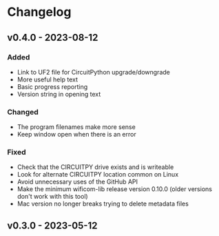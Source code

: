 # Changelog

## v0.4.0 - 2023-08-12

### Added
* Link to UF2 file for CircuitPython upgrade/downgrade
* More useful help text
* Basic progress reporting
* Version string in opening text

### Changed
* The program filenames make more sense
* Keep window open when there is an error

### Fixed
* Check that the CIRCUITPY drive exists and is writeable
* Look for alternate CIRCUITPY location common on Linux
* Avoid unnecessary uses of the GitHub API
* Make the minimum wificom-lib release version 0.10.0 (older versions don't work with this tool)
* Mac version no longer breaks trying to delete metadata files

## v0.3.0 - 2023-05-12
